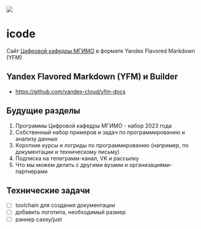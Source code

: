 [![](https://user-images.githubusercontent.com/9265326/215925164-fa741cd2-83fa-4fa4-a199-04d2343eaec4.png)][dd]
  
[dd]: https://dd.mgimo.ru/

# icode

Сайт [Цифровой кафедры МГИМО][dd] в формате Yandex Flavored Markdown (YFM)

[dd]: https://dd.mgimo.ru/

## Yandex Flavored Markdown (YFM) и Builder

- https://github.com/yandex-cloud/yfm-docs

## Будущие разделы

1. Программы Цифровой кафедры МГИМО - набор 2023 года
1. Собственный набор примеров и задач по программированию и анализу данных
1. Короткие курсы и логриды по программированию
   (например, по документации и техническому письму)
1. Подписка на телеграмм-канал, VK и рассылку
1. Что мы можем делать с другими вузами и организациями-партнерами

## Технические задачи

- [ ] toolchain для создания документации
- [ ] добавить логотипа, необходимый размер
- [ ] раннер casey/just

